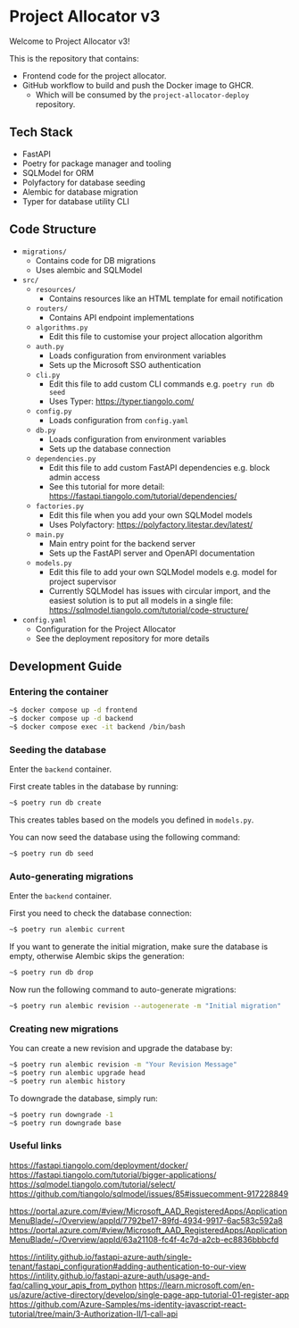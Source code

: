 # Project Allocator v3

Welcome to Project Allocator v3!

This is the repository that contains:

* Frontend code for the project allocator.
* GitHub workflow to build and push the Docker image to GHCR.
    * Which will be consumed by the `project-allocator-deploy` repository.

## Tech Stack

* FastAPI
* Poetry for package manager and tooling
* SQLModel for ORM
* Polyfactory for database seeding
* Alembic for database migration
* Typer for database utility CLI

## Code Structure

* `migrations/`
    * Contains code for DB migrations
    * Uses alembic and SQLModel
* `src/`
    * `resources/`
        * Contains resources like an HTML template for email notification
    * `routers/`
        * Contains API endpoint implementations
    * `algorithms.py`
        * Edit this file to customise your project allocation algorithm
    * `auth.py`
        * Loads configuration from environment variables
        * Sets up the Microsoft SSO authentication
    * `cli.py`
        * Edit this file to add custom CLI commands e.g. `poetry run db seed`
        * Uses Typer: https://typer.tiangolo.com/
    * `config.py`
        * Loads configuration from `config.yaml`
    * `db.py`
        * Loads configuration from environment variables
        * Sets up the database connection
    * `dependencies.py`
        * Edit this file to add custom FastAPI dependencies e.g. block admin access
        * See this tutorial for more detail: https://fastapi.tiangolo.com/tutorial/dependencies/
    * `factories.py`
        * Edit this file when you add your own SQLModel models
        * Uses Polyfactory: https://polyfactory.litestar.dev/latest/
    * `main.py`
        * Main entry point for the backend server
        * Sets up the FastAPI server and OpenAPI documentation
    * `models.py`
        * Edit this file to add your own SQLModel models e.g. model for project supervisor
        * Currently SQLModel has issues with circular import, and the easiest solution is to put all models in a single file: https://sqlmodel.tiangolo.com/tutorial/code-structure/
* `config.yaml`
    * Configuration for the Project Allocator
    * See the deployment repository for more details

## Development Guide

### Entering the container

```bash
~$ docker compose up -d frontend
~$ docker compose up -d backend
~$ docker compose exec -it backend /bin/bash
```

### Seeding the database

Enter the `backend` container.

First create tables in the database by running:

```bash
~$ poetry run db create
```

This creates tables based on the models you defined in `models.py`.

You can now seed the database using the following command:

```bash
~$ poetry run db seed
```

### Auto-generating migrations

Enter the `backend` container.

First you need to check the database connection:

```bash
~$ poetry run alembic current
```

If you want to generate the initial migration, make sure the database is empty, otherwise Alembic skips the generation:

```bash
~$ poetry run db drop
```

Now run the following command to auto-generate migrations:

```bash
~$ poetry run alembic revision --autogenerate -m "Initial migration"
```

### Creating new migrations

You can create a new revision and upgrade the database by:

```bash
~$ poetry run alembic revision -m "Your Revision Message"
~$ poetry run alembic upgrade head
~$ poetry run alembic history
```

To downgrade the database, simply run:

```bash
~$ poetry run downgrade -1
~$ poetry run downgrade base
```

### Useful links

https://fastapi.tiangolo.com/deployment/docker/
https://fastapi.tiangolo.com/tutorial/bigger-applications/
https://sqlmodel.tiangolo.com/tutorial/select/
https://github.com/tiangolo/sqlmodel/issues/85#issuecomment-917228849

https://portal.azure.com/#view/Microsoft_AAD_RegisteredApps/ApplicationMenuBlade/~/Overview/appId/7792be17-89fd-4934-9917-6ac583c592a8
https://portal.azure.com/#view/Microsoft_AAD_RegisteredApps/ApplicationMenuBlade/~/Overview/appId/63a21108-fc4f-4c7d-a2cb-ec8836bbbcfd

https://intility.github.io/fastapi-azure-auth/single-tenant/fastapi_configuration#adding-authentication-to-our-view
https://intility.github.io/fastapi-azure-auth/usage-and-faq/calling_your_apis_from_python
https://learn.microsoft.com/en-us/azure/active-directory/develop/single-page-app-tutorial-01-register-app
https://github.com/Azure-Samples/ms-identity-javascript-react-tutorial/tree/main/3-Authorization-II/1-call-api